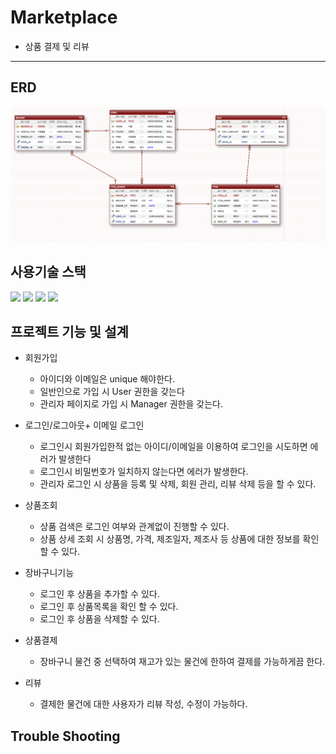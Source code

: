 # Marketplace

* 상품 결제 및 리뷰
----




ERD
---

 ![이미지 이름](https://github.com/somsomi3/Marketplace/blob/main/MarketplaceERD.png)



사용기술 스택
---
  <img src="https://img.shields.io/badge/java-007396?style=for-the-badge&logo=java&logoColor=white"> <img src="https://img.shields.io/badge/springboot-6DB33F?style=for-the-badge&logo=springboot&logoColor=white"> <img src="https://img.shields.io/badge/mysql-4479A1?style=for-the-badge&logo=mysql&logoColor=white"> <img src="https://img.shields.io/badge/Spring Security-6DB33F?style=for-the-badge&logo=Spring Security&logoColor=white">



프로젝트 기능 및 설계
---
* 회원가입
  * 아이디와 이메일은 unique 해야한다.
  * 일반인으로 가입 시  User 권한을 갖는다
  * 관리자 페이지로 가입 시 Manager 권한을 갖는다.

* 로그인/로그아웃+ 이메일 로그인
  * 로그인시 회원가입한적 없는 아이디/이메일을 이용하여 로그인을 시도하면 에러가 발생한다
  * 로그인시 비밀번호가 일치하지 않는다면 에러가 발생한다.
  * 관리자 로그인 시 상품을 등록 및 삭제, 회원 관리, 리뷰 삭제 등을 할 수 있다.

* 상품조회
  * 상품 검색은 로그인 여부와 관계없이 진행할 수 있다.
  * 상품 상세 조회 시 상품명, 가격, 제조일자, 제조사 등 상품에 대한 정보를 확인할 수 있다.
 
* 장바구니기능
  * 로그인 후 상품을 추가할 수 있다.
  * 로그인 후 상품목록을 확인 할 수 있다. 
  * 로그인 후 상품을 삭제할 수 있다. 

* 상품결제 
  * 장바구니 물건 중 선택하여 재고가 있는 물건에 한하여 결제를 가능하게끔 한다.
 
* 리뷰
  * 결제한 물건에 대한 사용자가 리뷰 작성, 수정이 가능하다.


Trouble Shooting 
---

